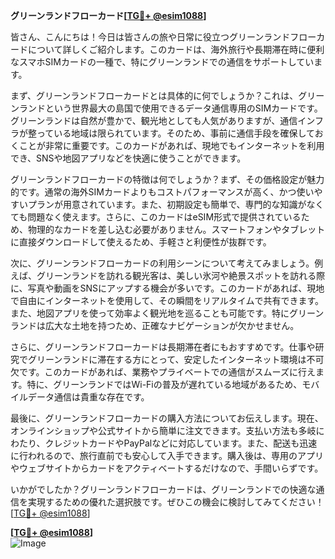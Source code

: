 **グリーンランドフローカード[[TG💪+ @esim1088](https://t.me/s/esim1088)]**

皆さん、こんにちは！今日は皆さんの旅や日常に役立つグリーンランドフローカードについて詳しくご紹介します。このカードは、海外旅行や長期滞在時に便利なスマホSIMカードの一種で、特にグリーンランドでの通信をサポートしています。

まず、グリーンランドフローカードとは具体的に何でしょうか？これは、グリーンランドという世界最大の島国で使用できるデータ通信専用のSIMカードです。グリーンランドは自然が豊かで、観光地としても人気がありますが、通信インフラが整っている地域は限られています。そのため、事前に通信手段を確保しておくことが非常に重要です。このカードがあれば、現地でもインターネットを利用でき、SNSや地図アプリなどを快適に使うことができます。

グリーンランドフローカードの特徴は何でしょうか？まず、その価格設定が魅力的です。通常の海外SIMカードよりもコストパフォーマンスが高く、かつ使いやすいプランが用意されています。また、初期設定も簡単で、専門的な知識がなくても問題なく使えます。さらに、このカードはeSIM形式で提供されているため、物理的なカードを差し込む必要がありません。スマートフォンやタブレットに直接ダウンロードして使えるため、手軽さと利便性が抜群です。

次に、グリーンランドフローカードの利用シーンについて考えてみましょう。例えば、グリーンランドを訪れる観光客は、美しい氷河や絶景スポットを訪れる際に、写真や動画をSNSにアップする機会が多いです。このカードがあれば、現地で自由にインターネットを使用して、その瞬間をリアルタイムで共有できます。また、地図アプリを使って効率よく観光地を巡ることも可能です。特にグリーンランドは広大な土地を持つため、正確なナビゲーションが欠かせません。

さらに、グリーンランドフローカードは長期滞在者にもおすすめです。仕事や研究でグリーンランドに滞在する方にとって、安定したインターネット環境は不可欠です。このカードがあれば、業務やプライベートでの通信がスムーズに行えます。特に、グリーンランドではWi-Fiの普及が遅れている地域があるため、モバイルデータ通信は貴重な存在です。

最後に、グリーンランドフローカードの購入方法についてお伝えします。現在、オンラインショップや公式サイトから簡単に注文できます。支払い方法も多岐にわたり、クレジットカードやPayPalなどに対応しています。また、配送も迅速に行われるので、旅行直前でも安心して入手できます。購入後は、専用のアプリやウェブサイトからカードをアクティベートするだけなので、手間いらずです。

いかがでしたか？グリーンランドフローカードは、グリーンランドでの快適な通信を実現するための優れた選択肢です。ぜひこの機会に検討してみてください！[[TG💪+ @esim1088](https://t.me/s/esim1088)]

**[[TG💪+ @esim1088](https://t.me/s/esim1088)]**  
![Image](https://i.postimg.cc/Y0z9fWf4/image.png)